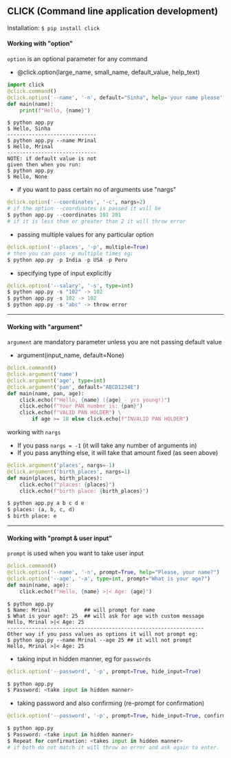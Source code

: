 ## CLICK (Command line application development)

Installation: `$ pip install click`

#### Working with "option"
`option` is an optional parameter for any command
- @click.option(large_name, small_name, default_value, help_text)
```python
import click
@click.command()
@click.option('--name', '-n', default="Sinha", help='your name please')
def main(name):
    print(f"Hello, {name}")
```
```shell
$ python app.py
$ Hello, Sinha
-----------------------------
$ python app.py --name Mrinal
$ Hello, Mrinal
-----------------------------
NOTE: if default value is not
given then when you run:
$ python app.py
$ Hello, None
```
- if you want to pass certain no of arguments use "nargs"
```python
@click.option('--coordinates', '-c', nargs=2)
# if the option --coordinates is passed it will be
$ python app.py --coordinates 101 201
# if it is less than or greater than 2 it will throw error
```
- passing multiple values for any particular option
```python
@click.option('--places', '-p', multiple=True)
# then you can pass -p multiple times eg:
$ python app.py -p India -p USA -p Peru
```
- specifying type of input explicitly
```python
@click.option('--salary', '-s', type=int)
$ python app.py -s "102" -> 102
$ python app.py -s 102 -> 102
$ python app.py -s "abc" -> throw error
```
----------------------------------------------------
#### Working with "argument"
`argument` are mandatory parameter unless you are not passing default value
- argument(input_name, default=None)
```python
@click.command()
@click.argument('name')
@click.argument('age', type=int)
@click.argument('pan', default="ABCD1234E")
def main(name, pan, age):
    click.echo(f"Hello, {name} ({age} - yrs young!)")
    click.echo(f"Your PAN number is: {pan}")
    click.echo(f"VALID PAN HOLDER") \
        if age >= 18 else click.echo(f"INVALID PAN HOLDER")
```
working with `nargs`
- If you pass `nargs = -1` (it will take any number of arguments in)
- If you pass anything else, it will take that amount fixed (as seen above)
```python
@click.argument('places', nargs=-1)
@click.argument('birth_places', nargs=1)
def main(places, birth_places):
    click.echo(f"places: {places}")
    click.echo(f"birth place: {birth_places}")

$ python app.py a b c d e
$ places: (a, b, c, d)
$ birth place: e
```
------------------------
#### Working with "prompt & user input"
`prompt` is used when you want to take user input
```python
@click.command()
@click.option('--name', '-n', prompt=True, help="Please, your name?")
@click.option('--age', '-a', type=int, prompt="What is your age?")
def main(name, age):
    click.echo(f"Hello, {name} >|< Age: {age}")
```
```shell
$ python app.py
$ Name: Mrinal           ## will prompt for name
$ What is your age?: 25  ## will ask for age with custom message
Hello, Mrinal >|< Age: 25
----------------------------------------------------------------
Other way if you pass values as options it will not prompt eg:
$ python app.py --name Mrinal --age 25 ## it will not prompt
Hello, Mrinal >|< Age: 25
```
- taking input in hidden manner, eg for `passwords`
```python
@click.option('--password', '-p', prompt=True, hide_input=True)

$ python app.py
$ Password: <take input in hidden manner>
```
- taking password and also confirming (re-prompt for confirmation)
```python
@click.option('--password', '-p', prompt=True, hide_input=True, confirmation_prompt=True)

$ python app.py
$ Password: <take input in hidden manner>
$ Repeat for confirmation: <takes input in hidden manner>
# if both do not match it will throw an error and ask again to enter.
```
